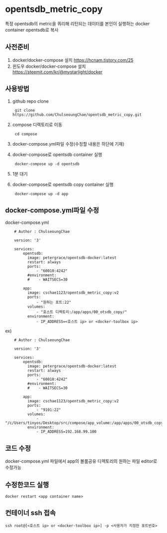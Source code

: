 # opentsdb_metric_copy

특정 opentsdb의 metric을 쿼리해 리턴되는 데이터를 본인이 실행하는 docker container opentsdb로 복사

## 사전준비
  1.  docker/docker-compose 설치
      https://hcnam.tistory.com/25
  2. 윈도우 docker/docker-compose 설치
      https://steemit.com/kr/@mystarlight/docker


## 사용방법
  1. github repo clone
  
          git clone https://github.com/ChulseoungChae/opentsdb_metric_copy.git
          
  2. compose 디렉토리로 이동
  
          cd compose
  
  3. docker-compose.yml파일 수정(수정할 내용은 하단에 기재)

  3. docker-compose로 opentsdb container 실행

          docker-compose up -d opentsdb

  4. 1분 대기

  5. docker-compose로 opentsdb copy container 실행

          docker-compose up -d app

## docker-compose.yml파일 수정
  docker-compose.yml

        # Author : ChulseoungChae

        version: '3'

        services: 
            opentsdb:
              image: petergrace/opentsdb-docker:latest
              restart: always
              ports:
                  - "60010:4242"
              #environment:
              #    - WAITSECS=30   

            app:
              image: cschae1123/opentsdb_metric_copy:v2
              ports:
                  - "원하는 포트:22"
              volumes:
                  - "호스트 디렉토리:/app/apps/00_otsdb_copy/"
              environment:
                  - IP_ADDRESS=<호스트 ip> or <docker-toolbox ip>

   ex)

        # Author : ChulseoungChae

        version: '3'

        services: 
            opentsdb:
              image: petergrace/opentsdb-docker:latest
              restart: always
              ports:
                  - "60010:4242"
              #environment:
              #    - WAITSECS=30   

            app:
              image: cschae1123/opentsdb_metric_copy:v2
              ports:
                  - "9101:22"
              volumes:
                  - "/c/Users/tinyos/Desktop/src/compose/app_volume:/app/apps/00_otsdb_copy/"
              environment:
                  - IP_ADDRESS=192.168.99.100
                  
## 코드 수정
  docker-compose.yml 파일에서 app의 볼룸공유 디렉토리의 원하는 파일 editor로 수정가능

## 수정한코드 실행
    docker restart <app container name>
  
## 컨테이너 ssh 접속
    ssh root@[<호스트 ip> or <docker-toolbox ip>] -p <사용자가 지정한 포트번호>
